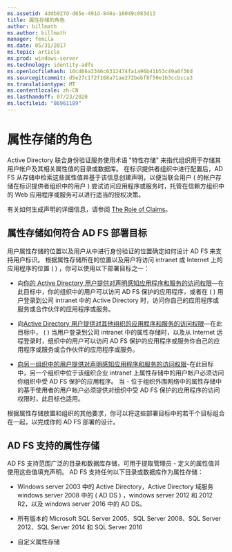 ```yaml
---
ms.assetid: 4ddb927d-d65e-491d-840a-16049c083d13
title: 属性存储的角色
author: billmath
ms.author: billmath
manager: femila
ms.date: 05/31/2017
ms.topic: article
ms.prod: windows-server
ms.technology: identity-adfs
ms.openlocfilehash: 10cd66a3346c6312474fa1a96b41b53c49a0f36d
ms.sourcegitcommit: d5e27c1f2f168a71ae272bebf8f50e1b3ccbcca3
ms.translationtype: MT
ms.contentlocale: zh-CN
ms.lasthandoff: 07/23/2020
ms.locfileid: "86961189"
---
```

# <a name="the-role-of-attribute-stores"></a>属性存储的角色
Active Directory 联合身份验证服务使用术语 "特性存储" 来指代组织用于存储其用户帐户及其相关属性值的目录或数据库。 在标识提供者组织中进行配置后，AD FS 从存储中检索这些属性值并基于该信息创建声明，以便当联合用户 \( 的帐户存储在标识提供者组织中的用户 \) 尝试访问应用程序或服务时，托管在信赖方组织中的 Web 应用程序或服务可以进行适当的授权决策。  
  
有关如何生成声明的详细信息，请参阅 [The Role of Claims](The-Role-of-Claims.md)。  
  
## <a name="how-attribute-stores-fit-in-with-your-ad-fs-deployment-goals"></a>属性存储如何符合 AD FS 部署目标  
用户属性存储的位置以及用户从中进行身份验证的位置确定如何设计 AD FS 来支持用户标识。 根据属性存储所在的位置以及用户将访问 intranet 或 Internet 上的应用程序的位置 \( \) ，你可以使用以下部署目标之一：  
  
-   向[你的 Active Directory 用户提供对声明感知应用程序和服务的访问权限](/previous-versions/windows/it-pro/windows-server-2012-R2-and-2012/dd807071(v=ws.11))—在此目标中，你的组织中的用户可以访问 AD FS 保护的应用程序，或者在 \( \) 用户登录到公司 intranet 中的 Active Directory 时，访问你自己的应用程序或服务或合作伙伴的应用程序或服务。  
  
-   向[Active Directory 用户提供对其他组织的应用程序和服务的访问权限](/previous-versions/windows/it-pro/windows-server-2012-R2-and-2012/dd807123(v=ws.11))—在此目标中， \( \) 当用户登录到公司 intranet 中的属性存储时，以及从 Internet 远程登录时，组织中的用户可以访问 AD FS 保护的应用程序或服务你自己的应用程序或服务或合作伙伴的应用程序或服务。  
  
-   [向另一组织中的用户提供对声明感知应用程序和服务的访问权限](/previous-versions/windows/it-pro/windows-server-2012-R2-and-2012/dd807099(v=ws.11))-在此目标中，另一个组织中位于该组织企业 intranet 上属性存储中的用户帐户必须访问你组织中受 AD FS 保护的应用程序。 当 \- 位于组织外围网络中的属性存储中的基于使用者的用户帐户必须提供对组织中受 AD FS 保护的应用程序的访问权限时，此目标也适用。  
  
根据属性存储放置和组织的其他要求，你可以将这些部署目标中的若干个目标组合在一起，以完成你的 AD FS 部署的设计。  
  
## <a name="attribute-stores-that-are-supported-by-ad-fs"></a>AD FS 支持的属性存储  
AD FS 支持范围广泛的目录和数据库存储，可用于提取管理员 \- 定义的属性值并使用这些值填充声明。 AD FS 支持任何以下目录或数据库作为属性存储：  
  
-   Windows server 2003 中的 Active Directory，Active Directory 域服务 windows server 2008 中的 \( AD DS \) ，windows server 2012 和 2012 R2，以及 windows server 2016 中的 AD DS。 
  
-   所有版本的 Microsoft SQL Server 2005、SQL Server 2008、SQL Server 2012、SQL Server 2014 和 SQL Server 2016  
  
-   自定义属性存储  
  
